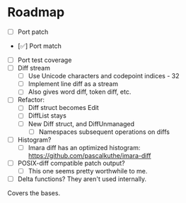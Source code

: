 # Roadmap

- [ ] Port patch
- [✅] Port match
- [ ] Port test coverage
- [ ] Diff stream
    - [ ] Use Unicode characters and codepoint indices - 32
    - [ ] Implement line diff as a stream
    - [ ] Also gives word diff, token diff, etc.
- [ ] Refactor:
    - [ ] Diff struct becomes Edit
    - [ ] DiffList stays
    - [ ] New Diff struct, and DiffUnmanaged
        - [ ] Namespaces subsequent operations on diffs
- [ ] Histogram?
    - [ ] Imara diff has an optimized histogram:
          https://github.com/pascalkuthe/imara-diff
- [ ] POSIX-diff compatible patch output?
    - [ ] This one seems pretty worthwhile to me.
- [ ] Delta functions?  They aren't used internally.

Covers the bases.

